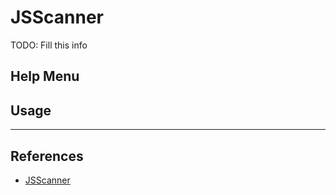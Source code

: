 # JSScanner

TODO: Fill this info

## Help Menu

## Usage

---
## References

- [JSScanner](https://github.com/0x240x23elu/JSScanner)